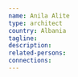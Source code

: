 ```yaml
---
name: Anila Alite
type: architect
country: Albania
tagline:
description:
related-persons:
connections:
---
```

